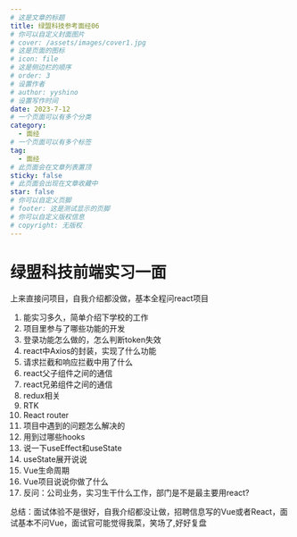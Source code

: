 ```yaml
---
# 这是文章的标题
title: 绿盟科技参考面经06
# 你可以自定义封面图片
# cover: /assets/images/cover1.jpg
# 这是页面的图标
# icon: file
# 这是侧边栏的顺序
# order: 3
# 设置作者
# author: yyshino
# 设置写作时间
date: 2023-7-12
# 一个页面可以有多个分类
category:
  - 面经
# 一个页面可以有多个标签
tag:
  - 面经
# 此页面会在文章列表置顶
sticky: false
# 此页面会出现在文章收藏中
star: false
# 你可以自定义页脚
# footer: 这是测试显示的页脚
# 你可以自定义版权信息
# copyright: 无版权
---
```


# 绿盟科技前端实习一面

上来直接问项目，自我介绍都没做，基本全程问react项目

1. 能实习多久，简单介绍下学校的工作
2. 项目里参与了哪些功能的开发
3. 登录功能怎么做的，怎么判断token失效
4. react中Axios的封装，实现了什么功能
5. 请求拦截和响应拦截中用了什么
6. react父子组件之间的通信
7. react兄弟组件之间的通信
8. redux相关
9. RTK
10. React router
11. 项目中遇到的问题怎么解决的
12. 用到过哪些hooks
13. 说一下useEffect和useState
14. useState展开说说
15. Vue生命周期
16. Vue项目说说你做了什么
17. 反问：公司业务，实习生干什么工作，部门是不是最主要用react?

总结：面试体验不是很好，自我介绍都没让做，招聘信息写的Vue或者React，面试基本不问Vue，面试官可能觉得我菜，笑场了,好好复盘